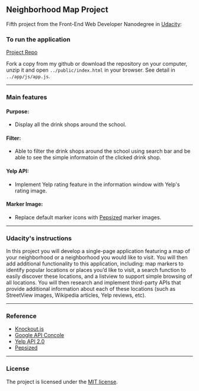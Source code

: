 ## Neighborhood Map Project

Fifth project from the Front-End Web Developer Nanodegree in <a href="https://www.udacity.com" target="_blank">Udacity</a>:
<br>

### To run the application

[Project Repo](https://github.com/markchen555/Neighborhood-Map-Project)

Fork a copy from my github or download the repository on your computer, unzip it and open `../public/index.html` in your browser. See detail in `../app/js/app.js`. 

---

### Main features

#### Purpose:
- Display all the drink shops around the school.

#### Filter:
- Able to filter the drink shops around the school using search bar and be able to see the simple informatoin of the clicked drink shop.

#### Yelp API:
- Implement Yelp rating feature in the information window with Yelp's rating image.

#### Marker Image:
- Replace default marker icons with [Pepsized](http://pepsized.com/customize-your-google-map-markers/) marker images.

---

### Udacity's instructions

In this project you will develop a single-page application featuring a map of your neighborhood or a neighborhood you would like to visit. You will then add additional functionality to this application, including: map markers to identify popular locations or places you’d like to visit, a search function to easily discover these locations, and a listview to support simple browsing of all locations. You will then research and implement third-party APIs that provide additional information about each of these locations (such as StreetView images, Wikipedia articles, Yelp reviews, etc).

---

### Reference

- [Knockout.js](http://knockoutjs.com/documentation/introduction.html)
- [Google API Concole](https://console.developers.google.com/)
- [Yelp API 2.0](https://www.yelp.com/developers/documentation/v2/overview)
- [Pepsized](http://pepsized.com/customize-your-google-map-markers/)

---

### License

The project is licensed under the [MIT license](license.txt).
